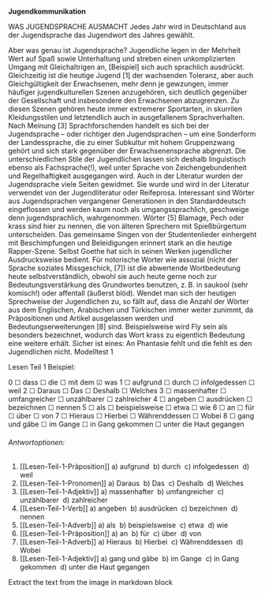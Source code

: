 **Jugendkommunikation**

WAS JUGENDSPRACHE AUSMACHT
Jedes Jahr wird in Deutschland aus der Jugendsprache das Jugendwort des Jahres gewählt.

Aber was genau ist Jugendsprache?
Jugendliche legen in der Mehrheit Wert auf Spaß sowie Unterhaltung und streben einen unkomplizierten Umgang mit Gleichaltrigen an, [Beispiel] sich auch sprachlich ausdrückt. Gleichzeitig ist die heutige Jugend [1] der wachsenden Toleranz, aber auch Gleichgültigkeit der Erwachsenen, mehr denn je gewzungen, immer häufiger jugendkulturellen Szenen anzugehören, sich deutlich gegenüber der Gesellschaft und insbesondere den Erwachsenen abzugrenzen. Zu diesen Szenen gehören heute immer extremerer Sportarten, in skurrilen Kleidungsstilen und letztendlich auch in ausgefallenem Sprachverhalten.
Nach Meinung [3] Sprachforschenden handelt es sich bei der Jugendsprache – oder richtiger den Jugendsprachen – um eine Sonderform der Landessprache, die zu einer Subkultur mit hohem Gruppenzwang gehört und sich stark gegenüber der Erwachsenensprache abgrenzt. Die unterschiedlichen Stile der Jugendlichen lassen sich deshalb linguistisch ebenso als Fachsprache(!), weil unter Sprache von Zeichengebundenheit und Regelhaftigkeit ausgegangen wird. Auch in der Literatur wurden der Jugendsprache viele Seiten gewidmet. Sie wurde und wird in der Literatur verwendet von der Jugendliteratur oder Reifeprosa.
Interessant sind Wörter aus Jugendsprachen vergangener Generationen in den Standarddeutsch eingeflossen und werden kaum noch als umgangssprachlich, geschweige denn jugendsprachlich, wahrgenommen. Wörter [5] Blamage, Pech oder krass sind hier zu nennen, die von älteren Sprechern mit Spießbürgertum unterscheiden. Das gemeinsame Singen von der Studentenlieder einhergeht mit Beschimpfungen und Beleidigungen erinnert stark an die heutige Rapper-Szene. Selbst Goethe hat sich in seinen Werken jugendlicher Ausdrucksweise bedient. Für notorische Worter wie assozial (nicht der Sprache soziales Missgeschick, [7]) ist die abwertende Wortbedeutung heute selbstverständlich, obwohl sie auch heute gerne noch zur Bedeutungsverstärkung des Grundwortes benutzen, z. B. in saukool (sehr komisch!) oder affentall (äußerst blöd).
Wendet man sich der heutigen Sprechweise der Jugendlichen zu, so fällt auf, dass die Anzahl der Wörter aus dem Englischen, Arabischen und Türkischen immer weiter zunimmt, da Präpositionen und Artikel ausgelassen werden und Bedeutungserweiterungen [8] sind. Beispielsweise wird Fly sein als besonders bezeichnet, wodurch das Wort krass zu eigentlich Bedeutung eine weitere erhält. Sicher ist eines: An Phantasie fehlt und die fehlt es den Jugendlichen nicht.
Modelltest 1

Lesen Teil 1
Beispiel:

0 ☐ dass ☐ die ☐ mit dem ☑ was
1 ☐ aufgrund ☐ durch ☐ infolgedessen ☐ weil
2 ☐ Daraus ☐ Das ☐ Deshalb ☐ Welches
3 ☐ massenhafter ☐ umfangreicher ☐ unzählbarer ☐ zahlreicher
4 ☐ angeben ☐ ausdrücken ☐ bezeichnen ☐ nennen
5 ☐ als ☐ beispielsweise ☐ etwa ☐ wie
6 ☐ an ☐ für ☐ über ☐ von
7 ☐ Hieraus ☐ Hierbei ☐ Währenddessen ☐ Wobei
8 ☐ gang und gäbe ☐ im Gange ☐ in Gang gekommen ☐ unter die Haut gegangen

###### Antwortoptionen:
1) [[Lesen-Teil-1-Präposition]]
	a) aufgrund 
	b) durch 
	c) infolgedessen 
	d) weil
2) [[Lesen-Teil-1-Pronomen]]
	a) Daraus 
	b) Das 
	c) Deshalb 
	d) Welches
3) [[Lesen-Teil-1-Adjektiv]]
	a) massenhafter 
	b) umfangreicher 
	c) unzählbarer 
	d) zahlreicher
4) [[Lesen-Teil-1-Verb]]
	a) angeben 
	b) ausdrücken 
	c) bezeichnen 
	d) nennen
5) [[Lesen-Teil-1-Adverb]]
	a) als 
	b) beispielsweise 
	c) etwa 
	d) wie
6) [[Lesen-Teil-1-Präposition]]
	a) an 
	b) für 
	c) über 
	d) von
7) [[Lesen-Teil-1-Adverb]]
	a) Hieraus 
	b) Hierbei 
	c) Währenddessen 
	d) Wobei
8) [[Lesen-Teil-1-Adjektiv]]
	a) gang und gäbe 
	b) im Gange 
	c) in Gang gekommen 
	d) unter die Haut gegangen

Extract the text from the image in markdown block